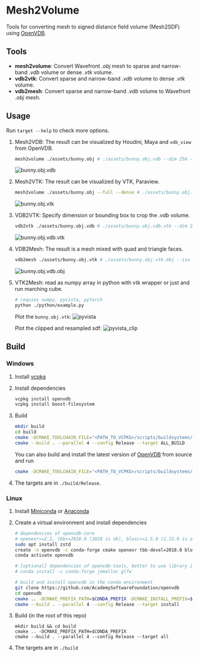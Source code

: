 # Mesh2Volume

Tools for converting mesh to signed distance field volume (Mesh2SDF) using [OpenVDB](https://github.com/AcademySoftwareFoundation/openvdb).


## Tools

- **mesh2volume**: Convert Wavefront *.obj* mesh to sparse and narrow-band *.vdb* volume or dense *.vtk* volume.
- **vdb2vtk**: Convert sparse and narrow-band *.vdb* volume to dense *.vtk* volume.
- **vdb2mesh**: Convert sparse and narrow-band *.vdb* volume to Wavefront *.obj* mesh.


## Usage

Run `target --help` to check more options.

1. Mesh2VDB: The result can be visualized by Houdini, Maya and `vdb_view` from OpenVDB. 


    ```bash
    mesh2volume ./assets/bunny.obj # ./assets/bunny.obj.vdb --dim 256 --bw 3
    ```
    
    ![bunny.obj.vdb](./assets/bunny.obj.vdb.png)

2. Mesh2VTK: The result can be visualized by VTK, Paraview.

    ```bash
    mesh2volume ./assets/bunny.obj --full --dense # ./assets/bunny.obj.vtk` --dim 256
    ```

    ![bunny.obj.vtk](./assets/bunny.obj.vtk.png)

3. VDB2VTK: Specify dimension or bounding box to crop the *.vdb* volume.


    ```bash
    vdb2vtk ./assets/bunny.obj.vdb # ./assets/bunny.obj.vdb.vtk --dim 256
    ```

    ![bunny.obj.vdb.vtk](./assets/bunny.obj.vdb.vtk.png)

4. VDB2Mesh: The result is a mesh mixed with quad and triangle faces.

    ```bash
    vdb2mesh ./assets/bunny.obj.vtk # ./assets/bunny.obj.vtk.obj --iso 0 --adapt 0
    ```

    ![bunny.obj.vdb.obj](./assets/bunny.obj.vdb.obj.png)

5. VTK2Mesh: read as numpy array in python with vtk wrapper or just and run marching cube.

    ```bash
    # requies numpy, pyvista, pytorch
    python ./python/example.py
    ```

    Plot the `bunny.obj.vtk`:
    ![pyvista](./assets/pyvista.png)
     
    Plot the clipped and resampled sdf:
    ![pyvista_clip](./assets/pyvista_clip.png)

## Build

### Windows

1. Install [vcpkg](https://github.com/microsoft/vcpkg)

2. Install dependencies

    ```bash
    vcpkg install openvdb
    vcpkg install boost-filesystem
    ```

3. Build

    ```bash
    mkdir build
    cd build
    cmake -DCMAKE_TOOLCHAIN_FILE="<PATH_TO_VCPKG>/scripts/buildsystems/vcpkg.cmake" -DVCPKG_TARGET_TRIPLET=x64-windows -A x64 ..
    cmake --build . --parallel 4 --config Release --target ALL_BUILD
    ```

    You can also build and install the latest version of [OpenVDB](https://github.com/AcademySoftwareFoundation/openvdb) from source and run

    ```bash
    cmake -DCMAKE_TOOLCHAIN_FILE="<PATH_TO_VCPKG>/scripts/buildsystems/vcpkg.cmake" -DVCPKG_TARGET_TRIPLET=x64-windows -A x64 -DOPENVDB_ROOT="<PATH_TO_OPENVDB_INSTALL_PATH>" ..
    ```

4. The targets are in `./build/Release`.

### Linux

1. Install [Miniconda](https://docs.conda.io/en/latest/miniconda.html) or [Anaconda](https://www.anaconda.com/)

2. Create a virtual environment and install dependencies

    ```bash
    # dependencies of openvdb-core
    # openexr>=2.2, tbb>=2018.0 (2020 is ok), blosc>=1.5.0 (1.15.0 is ok),  zlib>=1.2.7, boost>=1.61 conda 
    sudo apt install zstd
    create -n openvdb -c conda-forge cmake openexr tbb-devel=2018.0 blosc=1.15.0 zlib boost-cpp=1.75
    conda activate openvdb

    # [optional] dependencies of openvdb-tools, better to use library in the system
    # conda install -c conda-forge jemalloc glfw 

    # build and install openvdb in the conda environment
    git clone https://github.com/AcademySoftwareFoundation/openvdb
    cd openvdb
    cmake .. -DCMAKE_PREFIX_PATH=$CONDA_PREFIX -DCMAKE_INSTALL_PREFIX=$CONDA_PREFIX #-DOPENVDB_BUILD_VDB_VIEW=ON
    cmake --build . --parallel 4 --config Release --target install

3. Build (in the root of this repo)
    ```
    mkdir build && cd build
    cmake .. -DCMAKE_PREFIX_PATH=$CONDA_PREFIX
    cmake --build . --parallel 4 --config Release --target all
    ``` 

4. The targets are in `./build`
